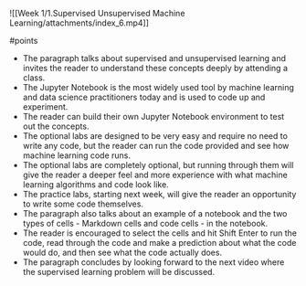 ![[Week 1/1.Supervised Unsupervised Machine Learning/attachments/index_6.mp4]]

#points 
-   The paragraph talks about supervised and unsupervised learning and invites the reader to understand these concepts deeply by attending a class.
-   The Jupyter Notebook is the most widely used tool by machine learning and data science practitioners today and is used to code up and experiment.
-   The reader can build their own Jupyter Notebook environment to test out the concepts.
-   The optional labs are designed to be very easy and require no need to write any code, but the reader can run the code provided and see how machine learning code runs.
-   The optional labs are completely optional, but running through them will give the reader a deeper feel and more experience with what machine learning algorithms and code look like.
-   The practice labs, starting next week, will give the reader an opportunity to write some code themselves.
-   The paragraph also talks about an example of a notebook and the two types of cells - Markdown cells and code cells - in the notebook.
-   The reader is encouraged to select the cells and hit Shift Enter to run the code, read through the code and make a prediction about what the code would do, and then see what the code actually does.
-   The paragraph concludes by looking forward to the next video where the supervised learning problem will be discussed.